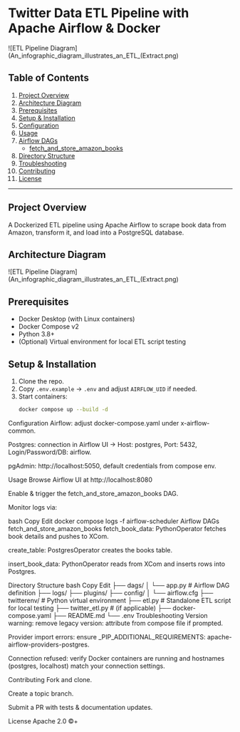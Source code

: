# Twitter Data ETL Pipeline with Apache Airflow & Docker

![ETL Pipeline Diagram](An_infographic_diagram_illustrates_an_ETL_(Extract.png)

## Table of Contents
1. [Project Overview](#project-overview)
2. [Architecture Diagram](#architecture-diagram)
3. [Prerequisites](#prerequisites)
4. [Setup & Installation](#setup--installation)
5. [Configuration](#configuration)
6. [Usage](#usage)
7. [Airflow DAGs](#airflow-dags)
   - [fetch_and_store_amazon_books](#fetch_and_store_amazon_books)
8. [Directory Structure](#directory-structure)
9. [Troubleshooting](#troubleshooting)
10. [Contributing](#contributing)
11. [License](#license)

---

## Project Overview
A Dockerized ETL pipeline using Apache Airflow to scrape book data from Amazon, transform it, and load into a PostgreSQL database.

## Architecture Diagram
![ETL Pipeline Diagram](An_infographic_diagram_illustrates_an_ETL_(Extract.png)

## Prerequisites
- Docker Desktop (with Linux containers)
- Docker Compose v2
- Python 3.8+
- (Optional) Virtual environment for local ETL script testing

## Setup & Installation
1. Clone the repo.  
2. Copy `.env.example` → `.env` and adjust `AIRFLOW_UID` if needed.  
3. Start containers:
   ```bash
   docker compose up --build -d
Configuration
Airflow: adjust docker-compose.yaml under x-airflow-common.

Postgres: connection in Airflow UI → Host: postgres, Port: 5432, Login/Password/DB: airflow.

pgAdmin: http://localhost:5050, default credentials from compose env.

Usage
Browse Airflow UI at http://localhost:8080

Enable & trigger the fetch_and_store_amazon_books DAG.

Monitor logs via:

bash
Copy
Edit
docker compose logs -f airflow-scheduler
Airflow DAGs
fetch_and_store_amazon_books
fetch_book_data: PythonOperator fetches book details and pushes to XCom.

create_table: PostgresOperator creates the books table.

insert_book_data: PythonOperator reads from XCom and inserts rows into Postgres.

Directory Structure
bash
Copy
Edit
├── dags/
│   └── app.py              # Airflow DAG definition
├── logs/
├── plugins/
├── config/
│   └── airflow.cfg
├── twitterenv/             # Python virtual environment
├── etl.py                  # Standalone ETL script for local testing
├── twitter_etl.py          # (if applicable)
├── docker-compose.yaml
├── README.md
└── .env
Troubleshooting
Version warning: remove legacy version: attribute from compose file if prompted.

Provider import errors: ensure _PIP_ADDITIONAL_REQUIREMENTS: apache-airflow-providers-postgres.

Connection refused: verify Docker containers are running and hostnames (postgres, localhost) match your connection settings.

Contributing
Fork and clone.

Create a topic branch.

Submit a PR with tests & documentation updates.

License
Apache 2.0 ©+
